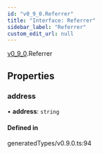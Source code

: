 ```yaml
---
id: "v0_9_0.Referrer"
title: "Interface: Referrer"
sidebar_label: "Referrer"
custom_edit_url: null
---
```


[v0\_9\_0](../namespaces/v0_9_0.md).Referrer

## Properties

### address

• **address**: `string`

#### Defined in

generatedTypes/v0.9.0.ts:94
